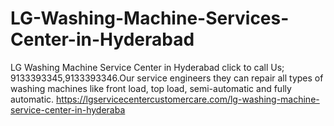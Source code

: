 # LG-Washing-Machine-Services-Center-in-Hyderabad
LG Washing Machine Service Center in Hyderabad click to call Us; 9133393345,9133393346.Our service engineers they can repair all types of washing machines like front load, top load, semi-automatic and fully automatic. https://lgservicecentercustomercare.com/lg-washing-machine-service-center-in-hyderaba
